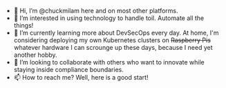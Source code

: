 - 👋 Hi, I’m @chuckmilam here and on most other platforms.
- 👀 I’m interested in using technology to handle toil. Automate all the things!
- 🌱 I’m currently learning more about DevSecOps every day. At home, I'm considering deploying my own Kubernetes clusters on ~~Raspberry Pis~~ whatever hardware I can scrounge up these days, because I need yet another hobby.
- 💞️ I’m looking to collaborate with others who want to innovate while staying inside compliance boundaries.
- 📫 How to reach me?  Well, here is a good start!

<!---
chuckmilam/chuckmilam is a ✨ special ✨ repository because its `README.md` (this file) appears on your GitHub profile.
You can click the Preview link to take a look at your changes.
--->
